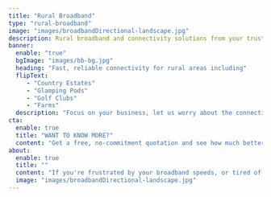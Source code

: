 ```yaml
---
title: "Rural Broadband"
type: "rural-broadband"
image: "images/broadbandDirectional-landscape.jpg"
description: Rural broadband and connectivity solutions from your trusted environmental monitoring partner
banner:
  enable: "true"
  bgImage: "images/bb-bg.jpg"
  heading: "Fast, reliable connectivity for rural areas including"
  flipText: 
     - "Country Estates"
     - "Glamping Pods"
     - "Golf Clubs"
     - "Farms"
  description: "Focus on your business, let us worry about the connectivity"
cta:
  enable: true
  title: "WANT TO KNOW MORE?"
  content: "Get a free, no-commitment quotation and see how much better your connection to the world could be"
about:
  enable: true
  title: ""
  content: "If you're frustrated by your broadband speeds, or tired of having to work in a cramped corner of your building just to get a decent WiFi signal then our fully managed broadband and network solutions are what you've been looking for.<br /><br />We can ensure that you have a fast, reliable connection to the internet, and whole-site WiFi including guest networks for your visitors - perfect for everyone from golf clubs and glamping to AirBNB's.</br /><br />Best of all, we'll manage the entire solution for you, including security updates, so you can focus on running your business instead of trying to fix your internet connection."
  image: "images/broadbandDirectional-landscape.jpg"
---
```

